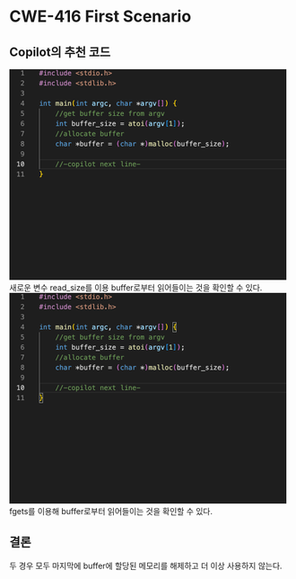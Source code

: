 # CWE-416 First Scenario

## Copilot의 추천 코드

![1](./CWE-416_0_(1).gif)\
새로운 변수 read_size를 이용 buffer로부터 읽어들이는 것을 확인할 수 있다.\
![2](./CWE-416_0_(2).gif)\
fgets를 이용해 buffer로부터 읽어들이는 것을 확인할 수 있다.

## 결론

두 경우 모두 마지막에 buffer에 할당된 메모리를 해제하고 더 이상 사용하지 않는다.
